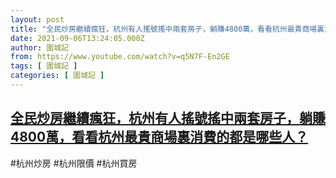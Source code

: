```yaml
---
layout: post
title: "全民炒房繼續瘋狂，杭州有人搖號搖中兩套房子，躺賺4800萬，看看杭州最貴商場裏消費的都是哪些人？"
date: 2021-09-06T13:24:05.000Z
author: 圍城記
from: https://www.youtube.com/watch?v=q5N7F-En2GE
tags: [ 圍城記 ]
categories: [ 圍城記 ]
---
```

<!--1630934645000-->
[全民炒房繼續瘋狂，杭州有人搖號搖中兩套房子，躺賺4800萬，看看杭州最貴商場裏消費的都是哪些人？](https://www.youtube.com/watch?v=q5N7F-En2GE)
------

<div>
#杭州炒房 #杭州限價 #杭州買房
</div>
